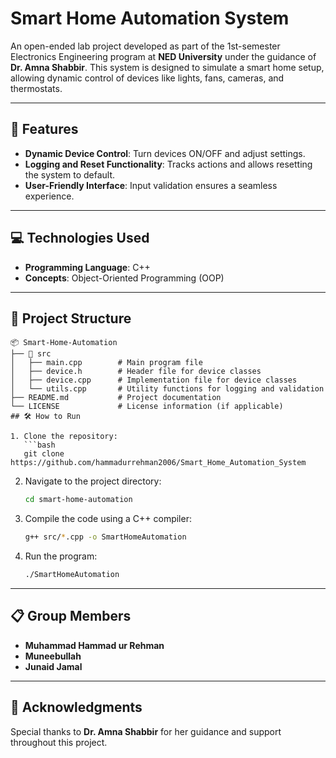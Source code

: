 # Smart Home Automation System

An open-ended lab project developed as part of the 1st-semester Electronics Engineering program at **NED University** under the guidance of **Dr. Amna Shabbir**. This system is designed to simulate a smart home setup, allowing dynamic control of devices like lights, fans, cameras, and thermostats.

---

## 🔧 Features
- **Dynamic Device Control**: Turn devices ON/OFF and adjust settings.
- **Logging and Reset Functionality**: Tracks actions and allows resetting the system to default.
- **User-Friendly Interface**: Input validation ensures a seamless experience.

---

## 💻 Technologies Used
- **Programming Language**: C++
- **Concepts**: Object-Oriented Programming (OOP)

---

## 📂 Project Structure
```plain text
📦 Smart-Home-Automation
├── 📁 src
│   ├── main.cpp        # Main program file
│   ├── device.h        # Header file for device classes
│   ├── device.cpp      # Implementation file for device classes
│   └── utils.cpp       # Utility functions for logging and validation
├── README.md           # Project documentation
└── LICENSE             # License information (if applicable)
## 🛠️ How to Run

1. Clone the repository:
   ```bash
   git clone https://github.com/hammadurrehman2006/Smart_Home_Automation_System
   ```

2. Navigate to the project directory:
   ```bash
   cd smart-home-automation
   ```

3. Compile the code using a C++ compiler:
   ```bash
   g++ src/*.cpp -o SmartHomeAutomation
   ```

4. Run the program:
   ```bash
   ./SmartHomeAutomation
   ```

---

## 📋 Group Members
- **Muhammad Hammad ur Rehman**  
- **Muneebullah**  
- **Junaid Jamal**

---

## 🤝 Acknowledgments
Special thanks to **Dr. Amna Shabbir** for her guidance and support throughout this project.
